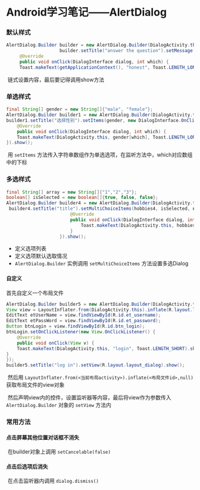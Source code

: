 # Android学习笔记——AlertDialog

### 默认样式

```java
AlertDialog.Builder builder = new AlertDialog.Builder(DialogActivity.this);
                    builder.setTitle("answer the question").setMessage("how do you do").setPositiveButton("goodjob", new DialogInterface.OnClickListener() {
     @Override
     public void onClick(DialogInterface dialog, int which) {
     Toast.makeText(getApplicationContext(), "honest", Toast.LENGTH_LONG).show();} }).show();
```

​		链式设置内容，最后要记得调用show方法

### 单选样式

```java
final String[] gender = new String[]{"male", "female"};
AlertDialog.Builder builder1 = new AlertDialog.Builder(DialogActivity.this);
builder1.setTitle("选择性别").setItems(gender, new DialogInterface.OnClickListener() {
    @Override
    public void onClick(DialogInterface dialog, int which) {
    Toast.makeText(DialogActivity.this, gender[which], Toast.LENGTH_LONG).show();}
}).show();
```

​		用 `setItems` 方法传入字符串数组作为单选选项，在监听方法中，which对应数组中的下标

### 多选样式

```java
final String[] array = new String[]{"1","2","3"};
boolean[] isSelected = new boolean[]{true, false, false};
AlertDialog.Builder builder4 = new AlertDialog.Builder(DialogActivity.this);
 builder4.setTitle("title").setMultiChoiceItems(hobbies4, isSelected, new DialogInterface.OnMultiChoiceClickListener() {
                        @Override
                        public void onClick(DialogInterface dialog, int which, boolean isChecked) {
                            Toast.makeText(DialogActivity.this, hobbies4[which] + ": " + isChecked, Toast.LENGTH_LONG).show();
                        }
                    }).show();
```

- 定义选项列表
- 定义选项默认选取情况
- `AlertDialog.Builder` 实例调用 `setMultiChoiceItems` 方法设置多选Dialog

#### 自定义

首先自定义一个布局文件

```java
AlertDialog.Builder builder5 = new AlertDialog.Builder(DialogActivity.this);
View view = LayoutInflater.from(DialogActivity.this).inflate(R.layout.layout_dialog, null);
EditText etUserName = view.findViewById(R.id.et_username);
EditText etPassWord = view.findViewById(R.id.et_password);
Button btnLogin = view.findViewById(R.id.btn_login);
btnLogin.setOnClickListener(new View.OnClickListener() {
    @Override
    public void onClick(View v) {
    Toast.makeText(DialogActivity.this, "login", Toast.LENGTH_SHORT).show();
}
});
builder5.setTitle("log in").setView(R.layout.layout_dialog).show();
```

​		然后用 `LayoutInflater.from(<当前布局activity>).inflate(<布局文件id>,null)` 获取布局文件的view对象

​		然后声明view内的控件，设置监听器等内容，最后将view作为参数传入 `AlertDialog.Builder` 对象的 `setView` 方法内

### 常用方法

#### 点击屏幕其他位置对话框不消失

​		在builder对象上调用 `setCancelable(false)` 

#### 点击后选项后消失

​		在点击监听器内调用 `dialog.dismiss()` 